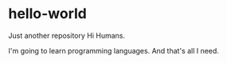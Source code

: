# hello-world
Just another repository
Hi Humans.

 I'm going to learn programming languages. And that's all I need.
